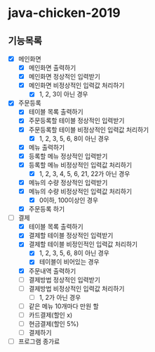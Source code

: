 # java-chicken-2019

## 기능목록

- [x] 메인화면
    - [x] 메인화면 출력하기
    - [x] 메인화면 정상적인 입력받기
    - [x] 메인화면 비정상적인 입력값 처리하기
        - [x] 1, 2, 3이 아닌 경우
- [x] 주문등록
    - [x] 테이블 목록 출력하기
    - [x] 주문등록할 테이블 정상적인 입력받기
    - [x] 주문등록할 테이블 비정상적인 입력값 처리하기
        - [x] 1, 2, 3, 5, 6, 8이 아닌 경우
    - [x] 메뉴 출력하기
    - [x] 등록할 메뉴 정상적인 입력받기
    - [x] 등록할 메뉴 비정상적인 입력값 처리하기
        - [x] 1, 2, 3, 4, 5, 6, 21, 22가 아닌 경우
    - [x] 메뉴의 수량 정상적인 입력받기
    - [x] 메뉴의 수량 비정상적인 입력값 처리하기
        - [x] 0이하, 100이상인 경우
    - [x] 주문등록 하기
- [ ] 결제
    - [x] 테이블 목록 출력하기
    - [x] 결제할 테이블 정상적인 입력받기
    - [x] 결제할 테이블 비정인적인 입력값 처리하기
        - [x] 1, 2, 3, 5, 6, 8이 아닌 경우
        - [x] 테이블이 비어있는 경우
    - [x] 주문내역 출력하기
    - [ ] 결제방법 정상적인 입력받기
    - [ ] 결제방법 비정상적인 입력값 처리하기
        - [ ] 1, 2가 아닌 경우
    - [ ] 같은 메뉴 10개마다 만원 할
    - [ ] 카드결제(할인 x)
    - [ ] 현금결제(할인 5%)
    - [ ] 결제하기
- [ ] 프로그램 종가료
